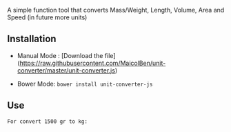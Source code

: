 A simple function tool that converts Mass/Weight, Length, Volume, Area and Speed (in future more units)

## Installation

* Manual Mode : [Download the file] (https://raw.githubusercontent.com/MaicolBen/unit-converter/master/unit-converter.js)

* Bower Mode: ```bower install unit-converter-js```

## Use

```
For convert 1500 gr to kg:

```
